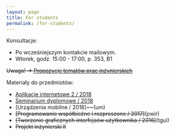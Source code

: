 ```yaml
---
layout: page
title: For students
permalink: /for-students/
---
```


Konsultacje:

* Po wcześniejszym kontakcie mailowym.
* Wtorek, godz. 15:00 - 17:00, p. 353, B1

~~Uwaga! &rarr; [Propozycje tematów prac inżynierskich](topics2017)~~

Materiały do przedmiotów:

* [Aplikacje internetowe 2 / 2018](ai2)
* [Seminarium dyplomowe / 2018](si)
* [Urządzenia mobilne / 2018]~~(um)
* ~~[Programowanie współbieżne i rozproszone / 2017]~~(pwir)
* ~~[Tworzenie graficznych interfejsów użytkownika / 2016]~~(tgui)
* ~~Projekt inżynierski II~~
